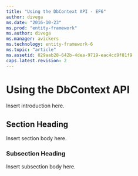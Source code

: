 ```yaml
---
title: "Using the DbContext API - EF6"
author: divega
ms.date: "2016-10-23"
ms.prod: "entity-framework"
ms.author: divega
ms.manager: avickers
ms.technology: entity-framework-6
ms.topic: "article"
ms.assetid: 829aab28-642b-4dea-9719-eac4cd9f81f9
caps.latest.revision: 2
---
```

# Using the DbContext API
Insert introduction here.  
  
## Section Heading  
 Insert section body here.  
  
### Subsection Heading  
 Insert subsection body here.
